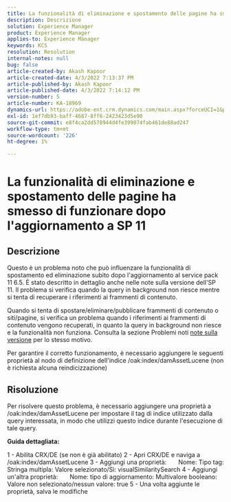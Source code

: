 ```yaml
---
title: La funzionalità di eliminazione e spostamento delle pagine ha smesso di funzionare dopo l'aggiornamento a SP 11
description: Descrizione
solution: Experience Manager
product: Experience Manager
applies-to: Experience Manager
keywords: KCS
resolution: Resolution
internal-notes: null
bug: false
article-created-by: Akash Kapoor
article-created-date: 4/3/2022 7:13:37 PM
article-published-by: Akash Kapoor
article-published-date: 4/3/2022 7:14:12 PM
version-number: 5
article-number: KA-18969
dynamics-url: https://adobe-ent.crm.dynamics.com/main.aspx?forceUCI=1&pagetype=entityrecord&etn=knowledgearticle&id=bdedee26-82b3-ec11-983f-000d3a5d09d6
exl-id: 1ef7db93-baff-4687-8ff6-2423423d5e90
source-git-commit: e8f4ca2dd578944d4fe399074fab461de88ad247
workflow-type: tm+mt
source-wordcount: '226'
ht-degree: 1%

---
```


# La funzionalità di eliminazione e spostamento delle pagine ha smesso di funzionare dopo l&#39;aggiornamento a SP 11

## Descrizione


Questo è un problema noto che può influenzare la funzionalità di spostamento ed eliminazione subito dopo l&#39;aggiornamento al service pack 11 6.5. È stato descritto in dettaglio anche nelle note sulla versione dell&#39;SP 11. Il problema si verifica quando la query in background non riesce mentre si tenta di recuperare i riferimenti ai frammenti di contenuto.

Quando si tenta di spostare/eliminare/pubblicare frammenti di contenuto o siti/pagine, si verifica un problema quando i riferimenti ai frammenti di contenuto vengono recuperati, in quanto la query in background non riesce e la funzionalità non funziona.
Consulta la sezione Problemi noti [note sulla versione](https://experienceleague.adobe.com/docs/experience-manager-65/release-notes/service-pack/sp-release-notes.html#known-issues) per lo stesso motivo.

Per garantire il corretto funzionamento, è necessario aggiungere le seguenti proprietà al nodo di definizione dell&#39;indice /oak:index/damAssetLucene (non è richiesta alcuna reindicizzazione)


## Risoluzione


Per risolvere questo problema, è necessario aggiungere una proprietà a /oak:index/damAssetLucene per impostare il tag di indice utilizzato dalla query interessata, in modo che utilizzi questo indice durante l&#39;esecuzione di tale query.

<b>Guida dettagliata:</b>

1 - Abilita CRX/DE (se non è già abilitato) 2 - Apri CRX/DE e naviga a /oak:index/damAssetLucene 3 - Aggiungi una proprietà:       Nome: Tipo tag: Stringa multipla: Valore selezionato/Sì: visualSimilaritySearch 4 - Aggiungi un&#39;altra proprietà:       Nome: tipo di aggiornamento: Multivalore booleano: Valore non selezionato/nessun valore: true 5 - Una volta aggiunte le proprietà, salva le modifiche
